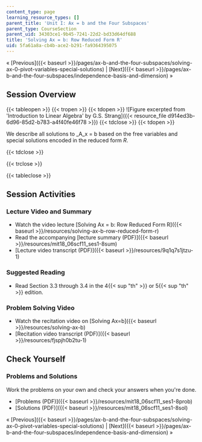 ```yaml
---
content_type: page
learning_resource_types: []
parent_title: 'Unit I: Ax = b and the Four Subspaces'
parent_type: CourseSection
parent_uid: 34303ce1-9b45-7241-22d2-bd33d64df688
title: 'Solving Ax = b: Row Reduced Form R'
uid: 5fa61a8a-cb4b-ace2-b291-fa9364395075
---
```


« [Previous]({{< baseurl >}}/pages/ax-b-and-the-four-subspaces/solving-ax-0-pivot-variables-special-solutions) | [Next]({{< baseurl >}}/pages/ax-b-and-the-four-subspaces/independence-basis-and-dimension) »

Session Overview
----------------

{{< tableopen >}}
{{< tropen >}}
{{< tdopen >}}
![Figure excerpted from 'Introduction to Linear Algebra' by G.S. Strang]({{< resource_file d914ed3b-6d96-85d2-b783-a4f40fe46f78 >}})
{{< tdclose >}}
{{< tdopen >}}


We describe all solutions to _A_x = b based on the free variables and special solutions encoded in the reduced form _R_.


{{< tdclose >}}

{{< trclose >}}

{{< tableclose >}}

Session Activities
------------------

### Lecture Video and Summary

*   Watch the video lecture [Solving Ax = b: Row Reduced Form R]({{< baseurl >}}/resources/solving-ax-b-row-reduced-form-r)
*   Read the accompanying [lecture summary (PDF)]({{< baseurl >}}/resources/mit18_06scf11_ses1-8sum)
*   [Lecture video transcript (PDF)]({{< baseurl >}}/resources/9q1q7s1jtzu-1)

### Suggested Reading

*   Read Section 3.3 through 3.4 in the 4{{< sup "th" >}} or 5{{< sup "th" >}} edition.

### Problem Solving Video

*   Watch the recitation video on [Solving Ax=b]({{< baseurl >}}/resources/solving-ax-b)
*   [Recitation video transcript (PDF)]({{< baseurl >}}/resources/fjspjh0b2tu-1)

Check Yourself
--------------

### Problems and Solutions

Work the problems on your own and check your answers when you're done.

*   [Problems (PDF)]({{< baseurl >}}/resources/mit18_06scf11_ses1-8prob)
*   [Solutions (PDF)]({{< baseurl >}}/resources/mit18_06scf11_ses1-8sol)

« [Previous]({{< baseurl >}}/pages/ax-b-and-the-four-subspaces/solving-ax-0-pivot-variables-special-solutions) | [Next]({{< baseurl >}}/pages/ax-b-and-the-four-subspaces/independence-basis-and-dimension) »